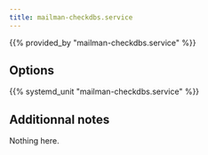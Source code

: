 ```yaml
---
title: mailman-checkdbs.service
---
```


{{% provided_by "mailman-checkdbs.service" %}}

## Options

{{% systemd_unit "mailman-checkdbs.service" %}}

## Additionnal notes

Nothing here.